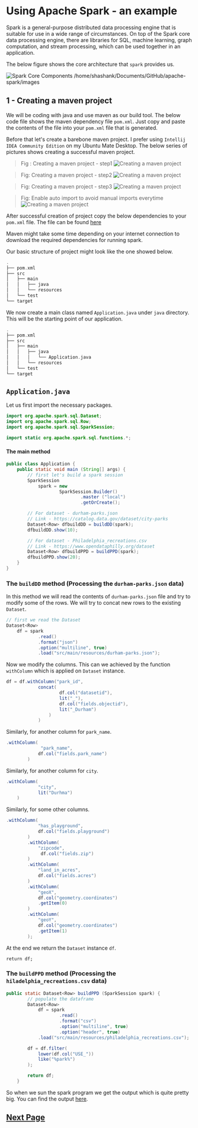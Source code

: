 # Using Apache Spark - an example

Spark is a general-purpose distributed data processing engine that is suitable for use in a wide range of circumstances. On top of the Spark core data processing engine, there are libraries for SQL, machine learning, graph computation, and stream processing, which can be used together in an application.

The below figure shows the core architecture that `spark` provides us.

![Spark Core Components](../../images/spark.svg)
/home/shashank/Documents/GitHub/apache-spark/images

## **1** - Creating a maven project

We will be coding with java and use maven as our build tool. The below code file shows the maven dependency file `pom.xml`. Just copy and paste the contents of the file into your `pom.xml` file that is generated.

Before that let's create a barebone maven project. I prefer using `Intellij IDEA Community Edition` on my Ubuntu Mate Desktop. The below series of pictures shows creating a successful maven project.

> Fig : Creating a maven project - step1
![Creating a maven project](../../images/1/project1.png)

> Fig: Creating a maven project - step2
![Creating a maven project](../../images/1/project2.png)

> Fig: Creating a maven project - step3
![Creating a maven project](../../images/1/project3.png)

> Fig: Enable auto import to avoid manual imports everytime
![Creating a maven project](../../images/1/mainproj.png)


After successful creation of project copy the below dependencies to your `pom.xml` file. The file can be found [here](../../code/dependencies/maven-1/pom.xml)

Maven might take some time depending on your internet connection to download the required dependencies for running spark.

Our basic structure of project might look like the one showed below.

```c
.
├── pom.xml
├── src
│   ├── main
│   │   ├── java
│   │   └── resources
│   └── test
└── target
```

We now create a main class named `Application.java` under `java` directory.
This will be the starting point of our application.

```c
.
├── pom.xml
├── src
│   ├── main
│   │   ├── java
│   │   │   └── Application.java
│   │   └── resources
│   └── test
└── target
```

## `Application.java`

Let us first import the necessary packages.

```java
import org.apache.spark.sql.Dataset;
import org.apache.spark.sql.Row;
import org.apache.spark.sql.SparkSession;

import static org.apache.spark.sql.functions.*;
```

#### The main method

```java
public class Application {
    public static void main (String[] args) {
        // first let's build a spark session
        SparkSession 
            spark = new 
                    SparkSession.Builder()
                            .master ("local")
                            .getOrCreate();

        // For dataset - durham-parks.json
        // Link - https://catalog.data.gov/dataset/city-parks
        Dataset<Row> dfbuildDD = buildDD(spark);
        dfbuildDD.show(10);

        // For dataset - Philadelphia_recreations.csv
        // Link - https://www.opendataphilly.org/dataset
        Dataset<Row> dfbuildPPD = buildPPD(spark);
        dfbuildPPD.show(20);
    }
}
```

### The `buildDD` method (Processing the `durham-parks.json` data)

In this method we will read the contents of `durham-parks.json` file and try to modify some of the rows. We will try to concat new rows to the existing `Dataset`.

```java
// first we read the Dataset
Dataset<Row> 
    df = spark
            .read()
            .format("json")
            .option("multiline", true)
            .load("src/main/resources/durham-parks.json");
```

Now we modify the columns. This can we achieved by the function `withColumn` which is applied on `Dataset` instance.

```java
df = df.withColumn("park_id",
            concat(
                    df.col("datasetid"),
                    lit("_"),
                    df.col("fields.objectid"),
                    lit("_Durham")
                )
            )
```

Similarly, for another column for `park_name`.

```java
.withColumn(
             "park_name",
            df.col("fields.park_name")
        )
```

Similarly, for another column for `city`.

```java
.withColumn(
            "city",
            lit("Durhma")
    )
```

Similarly, for some other columns.

```java
.withColumn(
            "has_playground",
            df.col("fields.playground")
        )
        .withColumn(
            "zipcode",
             df.col("fields.zip")
        )
        .withColumn(
            "land_in_acres",
            df.col("fields.acres")
        )
        .withColumn(
            "geoX",
            df.col("geometry.coordinates")
            .getItem(0)
        )
        .withColumn(
            "geoY",
            df.col("geometry.coordinates")
            .getItem(1)
        );
```
At the end we return the `Dataset` instance `df`.

```java'
return df;
```

### The `buildPPD` method (Processing the `hiladelphia_recreations.csv` data)

```java
public static Dataset<Row> buildPPD (SparkSession spark) {
        // populate the dataframe
        Dataset<Row> 
            df = spark
                    .read()
                    .format("csv")
                    .option("multiline", true)
                    .option("header", true)
            .load("src/main/resources/philadelphia_recreations.csv");

        df = df.filter(
            lower(df.col("USE_"))
            like("%park%")
        );

        return df;
    }
```

So when we sun the spark program we get the output which is quite pretty big. You can find the output [here](./pro1.txt).

## [Next Page](./2.md)



